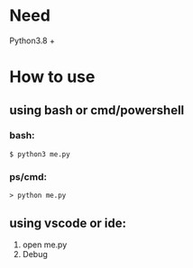 # Need  
Python3.8 +  
# How to use  
## using bash or cmd/powershell
### bash:  
    $ python3 me.py  

### ps/cmd:

    > python me.py  

## using vscode or ide:
1. open me.py
2. Debug
